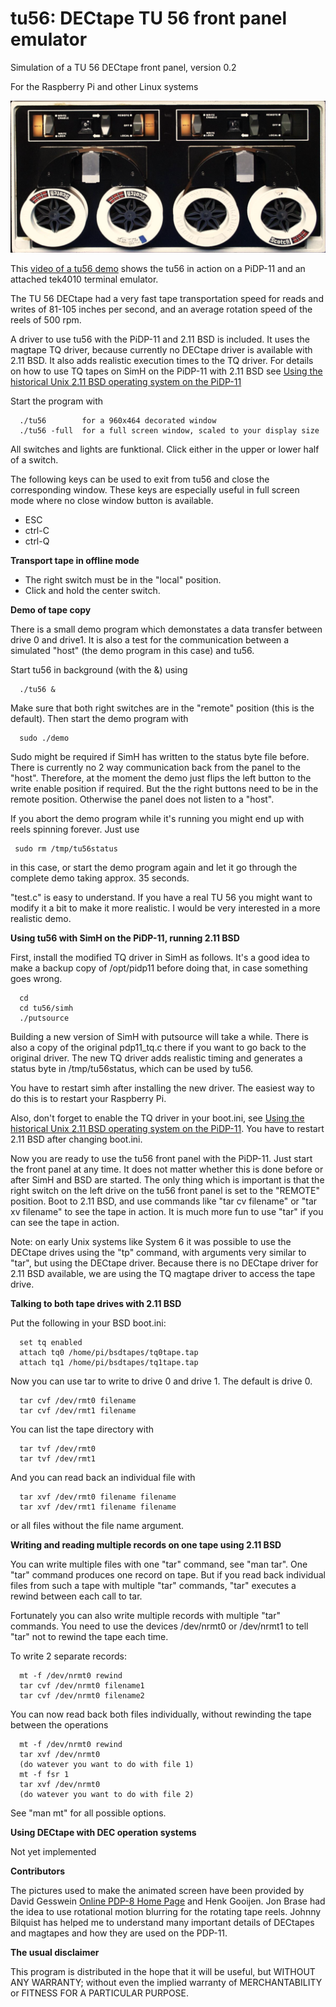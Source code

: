 # tu56: DECtape TU 56 front panel emulator

Simulation of a TU 56 DECtape front panel, version 0.2

For the Raspberry Pi and other Linux systems

![tu56 front panel](front.png?raw=true "tu56 front panel")

This [video of a tu56 demo](https://youtu.be/Ye_s0w6C970) shows the tu56 in action on a PiDP-11 and an
attached tek4010 terminal emulator.

The TU 56 DECtape had a very fast tape transportation speed for reads and writes of
81-105 inches per second, and an average rotation speed of the reels of 500 rpm.

A driver to use tu56 with the PiDP-11 and 2.11 BSD is included. It uses the magtape TQ
driver, because currently no DECtape driver is available with 2.11 BSD. It also adds
realistic execution times to the TQ driver. For details
on how to use TQ tapes on SimH on the PiDP-11 with 2.11 BSD see
[Using the historical Unix 2.11 BSD operating system on the PiDP-11](https://github.com/rricharz/pidp11-2.11bsd.git) 

Start the program with

```
  ./tu56		for a 960x464 decorated window 
  ./tu56 -full	for a full screen window, scaled to your display size
```

All switches and lights are funktional. Click either in the upper or lower half of a switch.

The following keys can be used to exit from tu56 and close the corresponding window. These keys are
especially useful in full screen mode where no close window button is available.

 - ESC
 - ctrl-C
 - ctrl-Q

**Transport tape in offline mode**

 - The right switch must be in the "local" position.
 - Click and hold the center switch.
 
**Demo of tape copy**

There is a small demo program which demonstates a data transfer between drive 0 and drive1. It is also
a test for the communication between a simulated "host" (the demo program in this case) and tu56.

Start tu56 in background (with the &) using

```
  ./tu56 &
```
 
Make sure that both right switches are in the "remote" position (this is the default).
Then start the demo program with

```
  sudo ./demo
```
 
Sudo might be required if SimH has written to the status byte file before. There is currently no 2 way communication back from the panel to the "host". Therefore, at the moment the demo
just flips the left button to the write enable position if required. But the the right buttons need
to be in the remote position. Otherwise the panel does not listen to a "host".

If you abort the demo program while it's running you might end up with reels spinning forever. Just use

```
 sudo rm /tmp/tu56status
```
 
in this case, or start the demo program again and let it go through the complete demo taking
approx. 35 seconds.

"test.c" is easy to understand. If you have a real TU 56 you might want to modify it a bit to make it more
realistic. I would be very interested in a more realistic demo.

**Using tu56 with SimH on the PiDP-11, running 2.11 BSD**

First, install the modified TQ driver in SimH as follows. It's a good idea to make a backup copy of /opt/pidp11
before doing that, in case something goes wrong.

```
  cd 
  cd tu56/simh
  ./putsource
```

Building a new version of SimH with putsource will take a while. There is also a copy of the original pdp11_tq.c there if you
want to go back to the original driver. The new TQ driver adds realistic timing and generates a status byte in
/tmp/tu56status, which can be used by tu56.

You have to restart simh after installing the new driver. The easiest way to do this is to restart your
Raspberry Pi.

Also, don't forget to enable the TQ driver in your boot.ini, see
[Using the historical Unix 2.11 BSD operating system on the PiDP-11](https://github.com/rricharz/pidp11-2.11bsd.git).
You have to restart 2.11 BSD after changing boot.ini.

Now you are ready to use the tu56 front panel with the PiDP-11. Just start the front panel at any time. It does
not matter whether this is done before or after SimH and BSD are started. The only thing which is important is that
the right switch on the left drive on the tu56 front panel is set to the "REMOTE" position. Boot to 2.11 BSD, and
use commands like "tar cv filename" or "tar xv filename" to see the tape in action. It is much more fun to use
"tar" if you can see the tape in action.

Note: on early Unix systems like System 6 it was possible to use the DECtape drives using the
"tp" command, with arguments very similar to "tar", but using the DECtape driver. Because there is
no DECtape driver for 2.11 BSD available, we are using the TQ magtape driver to access the tape drive.

**Talking to both tape drives with 2.11 BSD**

Put the following in your BSD boot.ini:

```
  set tq enabled
  attach tq0 /home/pi/bsdtapes/tq0tape.tap
  attach tq1 /home/pi/bsdtapes/tq1tape.tap
```

Now you can use tar to write to drive 0 and drive 1. The default is drive 0.

```
  tar cvf /dev/rmt0 filename
  tar cvf /dev/rmt1 filename
```

You can list the tape directory with

```
  tar tvf /dev/rmt0
  tar tvf /dev/rmt1
```
And you can read back an individual file with

```
  tar xvf /dev/rmt0 filename filename
  tar xvf /dev/rmt1 filename filename
```
or all files without the file name argument.

**Writing and reading multiple records on one tape using 2.11 BSD**

You can write multiple files with one "tar" command, see "man tar". One "tar" command
produces one record on tape. But if you read back individual files from such a tape
with multiple "tar" commands, "tar" executes a rewind between each call to tar.

Fortunately you can also write multiple records with multiple "tar" commands. You need to use
the devices /dev/nrmt0 or /dev/nrmt1 to tell "tar" not to rewind the tape each time.

To write 2 separate records:

```
  mt -f /dev/nrmt0 rewind
  tar cvf /dev/nrmt0 filename1
  tar cvf /dev/nrmt0 filename2
```

You can now read back both files individually, without rewinding the tape between the operations

```
  mt -f /dev/nrmt0 rewind
  tar xvf /dev/nrmt0
  (do watever you want to do with file 1)
  mt -f fsr 1
  tar xvf /dev/nrmt0
  (do watever you want to do with file 2)
```

See "man mt" for all possible options.

**Using DECtape with DEC operation systems**

Not yet implemented


**Contributors**

The pictures used to make the animated screen have been provided by David Gesswein
[Online PDP-8 Home Page](https://www.pdp8.net/tu56/tu56.shtml) and Henk Gooijen. Jon Brase
had the idea to use rotational motion blurring for the rotating tape reels. Johnny Bilquist
has helped me to understand many important details of DECtapes and magtapes and how they are
used on the PDP-11.


**The usual disclaimer**

This program is distributed in the hope that it will be useful,
but WITHOUT ANY WARRANTY; without even the implied warranty of
MERCHANTABILITY or FITNESS FOR A PARTICULAR PURPOSE.
